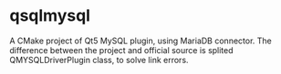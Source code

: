 # qsqlmysql
A CMake project of Qt5 MySQL plugin, using MariaDB connector.
The difference between the project and official source is splited QMYSQLDriverPlugin class, to solve link errors.
